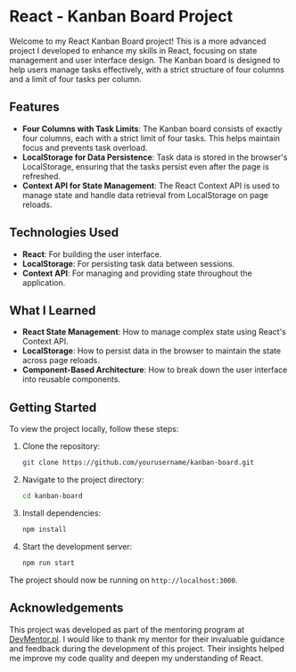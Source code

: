 # React - Kanban Board Project

Welcome to my React Kanban Board project! This is a more advanced project I developed to enhance my skills in React, focusing on state management and user interface design. The Kanban board is designed to help users manage tasks effectively, with a strict structure of four columns and a limit of four tasks per column.

## Features

- **Four Columns with Task Limits**: The Kanban board consists of exactly four columns, each with a strict limit of four tasks. This helps maintain focus and prevents task overload.
- **LocalStorage for Data Persistence**: Task data is stored in the browser's LocalStorage, ensuring that the tasks persist even after the page is refreshed.
- **Context API for State Management**: The React Context API is used to manage state and handle data retrieval from LocalStorage on page reloads.

## Technologies Used

- **React**: For building the user interface.
- **LocalStorage**: For persisting task data between sessions.
- **Context API**: For managing and providing state throughout the application.

## What I Learned

- **React State Management**: How to manage complex state using React's Context API.
- **LocalStorage**: How to persist data in the browser to maintain the state across page reloads.
- **Component-Based Architecture**: How to break down the user interface into reusable components.

## Getting Started

To view the project locally, follow these steps:

1. Clone the repository:
    ```sh
    git clone https://github.com/yourusername/kanban-board.git
    ```
2. Navigate to the project directory:
    ```sh
    cd kanban-board
    ```
3. Install dependencies:
    ```sh
    npm install
    ```
4. Start the development server:
    ```sh
    npm run start
    ```

The project should now be running on `http://localhost:3000`.

## Acknowledgements

This project was developed as part of the mentoring program at [DevMentor.pl](https://devmentor.pl). I would like to thank my mentor for their invaluable guidance and feedback during the development of this project. Their insights helped me improve my code quality and deepen my understanding of React.